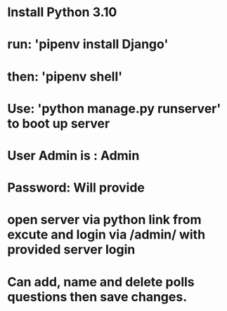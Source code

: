# Install Python 3.10
# run: 'pipenv install Django'
# then: 'pipenv shell'
# Use: 'python manage.py runserver' to boot up server 
# User Admin is : Admin 
# Password: Will provide
# open server via python link from excute and login via /admin/ with provided server login
# Can add, name and delete polls questions then save changes.
